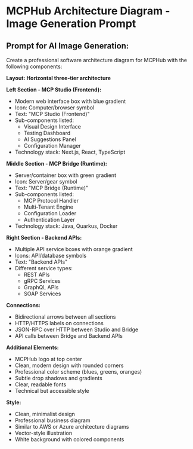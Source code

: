 # MCPHub Architecture Diagram - Image Generation Prompt

## Prompt for AI Image Generation:

Create a professional software architecture diagram for MCPHub with the following components:

**Layout: Horizontal three-tier architecture**

**Left Section - MCP Studio (Frontend):**
- Modern web interface box with blue gradient
- Icon: Computer/browser symbol
- Text: "MCP Studio (Frontend)"
- Sub-components listed:
  - Visual Design Interface
  - Testing Dashboard
  - AI Suggestions Panel
  - Configuration Manager
- Technology stack: Next.js, React, TypeScript

**Middle Section - MCP Bridge (Runtime):**
- Server/container box with green gradient  
- Icon: Server/gear symbol
- Text: "MCP Bridge (Runtime)"
- Sub-components listed:
  - MCP Protocol Handler
  - Multi-Tenant Engine
  - Configuration Loader
  - Authentication Layer
- Technology stack: Java, Quarkus, Docker

**Right Section - Backend APIs:**
- Multiple API service boxes with orange gradient
- Icons: API/database symbols
- Text: "Backend APIs"
- Different service types:
  - REST APIs
  - gRPC Services
  - GraphQL APIs
  - SOAP Services

**Connections:**
- Bidirectional arrows between all sections
- HTTP/HTTPS labels on connections
- JSON-RPC over HTTP between Studio and Bridge
- API calls between Bridge and Backend APIs

**Additional Elements:**
- MCPHub logo at top center
- Clean, modern design with rounded corners
- Professional color scheme (blues, greens, oranges)
- Subtle drop shadows and gradients
- Clear, readable fonts
- Technical but accessible style

**Style:**
- Clean, minimalist design
- Professional business diagram
- Similar to AWS or Azure architecture diagrams
- Vector-style illustration
- White background with colored components